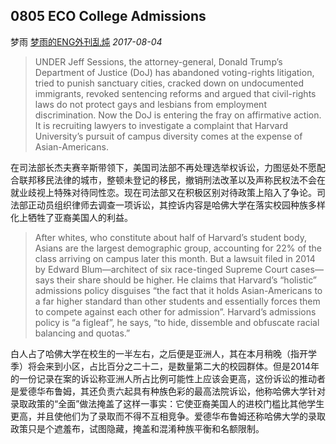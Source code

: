 ## 0805 ECO College Admissions

梦雨 [梦雨的ENG外刊乱炖](javascript:void(0);) *2017-08-04*

> UNDER Jeff Sessions, the attorney-general, Donald Trump’s Department of Justice (DoJ) has abandoned voting-rights litigation, tried to punish sanctuary cities, cracked down on undocumented immigrants, revoked sentencing reforms and argued that civil-rights laws do not protect gays and lesbians from employment discrimination. Now the DoJ is entering the fray on affirmative action. It is recruiting lawyers to investigate a complaint that Harvard University’s pursuit of campus diversity comes at the expense of Asian-Americans.

在司法部长杰夫赛辛斯带领下，美国司法部不再处理选举权诉讼，力图惩处不愿配合联邦移民法律的城市，整顿未登记的移民，撤销刑法改革以及声称民权法不会在就业歧视上特殊对待同性恋。现在司法部又在积极区别对待政策上陷入了争论。司法部正动员组织律师去调查一项诉讼，其控诉内容是哈佛大学在落实校园种族多样化上牺牲了亚裔美国人的利益。

> After whites, who constitute about half of Harvard’s student body, Asians are the largest demographic group, accounting for 22% of the class arriving on campus later this month. But a lawsuit filed in 2014 by Edward Blum—architect of six race-tinged Supreme Court cases—says their share should be higher. He claims that Harvard’s “holistic” admissions policy disguises “the fact that it holds Asian-Americans to a far higher standard than other students and essentially forces them to compete against each other for admission”. Harvard’s admissions policy is “a figleaf”, he says, “to hide, dissemble and obfuscate racial balancing and quotas.”

白人占了哈佛大学在校生的一半左右，之后便是亚洲人，其在本月稍晚（指开学季）将会来到小区，占比百分之二十二，是数量第二大的校园群体。但是2014年的一份记录在案的诉讼称亚洲人所占比例可能性上应该会更高，这份诉讼的推动者是爱德华布鲁姆，其还负责六起具有种族色彩的最高法院诉讼，他称哈佛大学针对录取政策的“全面”做法掩盖了这样一事实：它使亚裔美国人的进校门槛比其他学生更高，并且使他们为了录取而不得不互相竞争。爱德华布鲁姆还称哈佛大学的录取政策只是个遮羞布，试图隐藏，掩盖和混淆种族平衡和名额限制。











